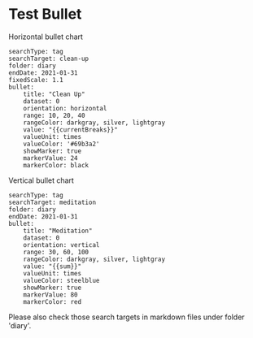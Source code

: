 # Test Bullet
Horizontal bullet chart
``` tracker
searchType: tag
searchTarget: clean-up
folder: diary
endDate: 2021-01-31
fixedScale: 1.1
bullet:
    title: "Clean Up"
	dataset: 0
    orientation: horizontal
	range: 10, 20, 40
	rangeColor: darkgray, silver, lightgray
	value: "{{currentBreaks}}"
	valueUnit: times
	valueColor: '#69b3a2'
	showMarker: true
	markerValue: 24
	markerColor: black
```

Vertical bullet chart
``` tracker
searchType: tag
searchTarget: meditation
folder: diary
endDate: 2021-01-31
bullet:
    title: "Meditation"
	dataset: 0
    orientation: vertical
	range: 30, 60, 100
	rangeColor: darkgray, silver, lightgray
	value: "{{sum}}"
	valueUnit: times
	valueColor: steelblue
	showMarker: true
	markerValue: 80
	markerColor: red
```

Please also check those search targets in markdown files under folder 'diary'.